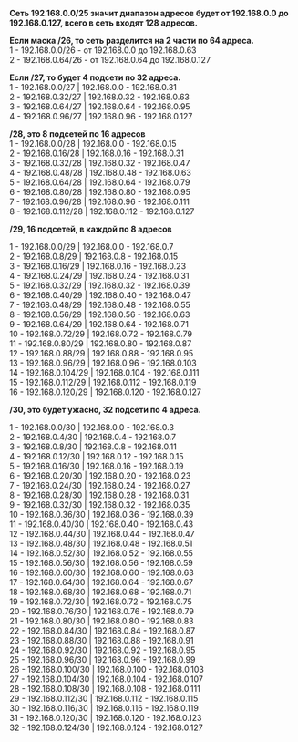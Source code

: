 **Сеть 192.168.0.0/25 значит диапазон адресов будет от 192.168.0.0 до 192.168.0.127, всего в сеть входят 128 адресов.**  

**Если маска /26, то сеть разделится на 2 части по 64 адреса.**  
1 - 192.168.0.0/26 - от 192.168.0.0 до 192.168.0.63  
2 - 192.168.0.64/26 - от 192.168.0.64 до 192.168.0.127  

**Если /27, то будет 4 подсети по 32 адреса.**  
1 - 192.168.0.0/27 | 192.168.0.0 - 192.168.0.31  
2 - 192.168.0.32/27 | 192.168.0.32 - 192.168.0.63  
3 - 192.168.0.64/27 | 192.168.0.64 - 192.168.0.95  
4 - 192.168.0.96/27 | 192.168.0.96 - 192.168.0.127  

**/28, это 8 подсетей по 16 адресов**  
1 - 192.168.0.0/28 | 192.168.0.0 - 192.168.0.15  
2 - 192.168.0.16/28 | 192.168.0.16 - 192.168.0.31  
3 - 192.168.0.32/28 | 192.168.0.32 - 192.168.0.47  
4 - 192.168.0.48/28 | 192.168.0.48 - 192.168.0.63  
5 - 192.168.0.64/28 | 192.168.0.64 - 192.168.0.79  
6 - 192.168.0.80/28 | 192.168.0.80 - 192.168.0.95  
7 - 192.168.0.96/28 | 192.168.0.96 - 192.168.0.111  
8 - 192.168.0.112/28 | 192.168.0.112 - 192.168.0.127  

**/29, 16 подсетей, в каждой по 8 адресов**  

1 - 192.168.0.0/29 | 192.168.0.0 - 192.168.0.7  
2 - 192.168.0.8/29 | 192.168.0.8 - 192.168.0.15  
3 - 192.168.0.16/29 | 192.168.0.16 - 192.168.0.23  
4 - 192.168.0.24/29 | 192.168.0.24 - 192.168.0.31  
5 - 192.168.0.32/29 | 192.168.0.32 - 192.168.0.39  
6 - 192.168.0.40/29 | 192.168.0.40 - 192.168.0.47  
7 - 192.168.0.48/29 | 192.168.0.48 - 192.168.0.55  
8 - 192.168.0.56/29 | 192.168.0.56 - 192.168.0.63  
9 - 192.168.0.64/29 | 192.168.0.64 - 192.168.0.71  
10 - 192.168.0.72/29 | 192.168.0.72 - 192.168.0.79  
11 - 192.168.0.80/29 | 192.168.0.80 - 192.168.0.87  
12 - 192.168.0.88/29 | 192.168.0.88 - 192.168.0.95  
13 - 192.168.0.96/29 | 192.168.0.96 - 192.168.0.103  
14 - 192.168.0.104/29 | 192.168.0.104 - 192.168.0.111  
15 - 192.168.0.112/29 | 192.168.0.112 - 192.168.0.119  
16 - 192.168.0.120/29 | 192.168.0.120 - 192.168.0.127  

**/30, это будет ужасно, 32 подсети по 4 адреса.**  

1 - 192.168.0.0/30 | 192.168.0.0 - 192.168.0.3  
2 - 192.168.0.4/30 | 192.168.0.4 - 192.168.0.7  
3 - 192.168.0.8/30 | 192.168.0.8 - 192.168.0.11  
4 - 192.168.0.12/30 | 192.168.0.12 - 192.168.0.15  
5 - 192.168.0.16/30 | 192.168.0.16 - 192.168.0.19  
6 - 192.168.0.20/30 | 192.168.0.20 - 192.168.0.23  
7 - 192.168.0.24/30 | 192.168.0.24 - 192.168.0.27  
8 - 192.168.0.28/30 | 192.168.0.28 - 192.168.0.31  
9 - 192.168.0.32/30 | 192.168.0.32 - 192.168.0.35  
10 - 192.168.0.36/30 | 192.168.0.36 - 192.168.0.39  
11 - 192.168.0.40/30 | 192.168.0.40 - 192.168.0.43  
12 - 192.168.0.44/30 | 192.168.0.44 - 192.168.0.47  
13 - 192.168.0.48/30 | 192.168.0.48 - 192.168.0.51  
14 - 192.168.0.52/30 | 192.168.0.52 - 192.168.0.55  
15 - 192.168.0.56/30 | 192.168.0.56 - 192.168.0.59  
16 - 192.168.0.60/30 | 192.168.0.60 - 192.168.0.63  
17 - 192.168.0.64/30 | 192.168.0.64 - 192.168.0.67  
18 - 192.168.0.68/30 | 192.168.0.68 - 192.168.0.71  
19 - 192.168.0.72/30 | 192.168.0.72 - 192.168.0.75  
20 - 192.168.0.76/30 | 192.168.0.76 - 192.168.0.79  
21 - 192.168.0.80/30 | 192.168.0.80 - 192.168.0.83  
22 - 192.168.0.84/30 | 192.168.0.84 - 192.168.0.87  
23 - 192.168.0.88/30 | 192.168.0.88 - 192.168.0.91  
24 - 192.168.0.92/30 | 192.168.0.92 - 192.168.0.95  
25 - 192.168.0.96/30 | 192.168.0.96 - 192.168.0.99  
26 - 192.168.0.100/30 | 192.168.0.100 - 192.168.0.103  
27 - 192.168.0.104/30 | 192.168.0.104 - 192.168.0.107  
28 - 192.168.0.108/30 | 192.168.0.108 - 192.168.0.111  
29 - 192.168.0.112/30 | 192.168.0.112 - 192.168.0.115  
30 - 192.168.0.116/30 | 192.168.0.116 - 192.168.0.119  
31 - 192.168.0.120/30 | 192.168.0.120 - 192.168.0.123  
32 - 192.168.0.124/30 | 192.168.0.124 - 192.168.0.127
